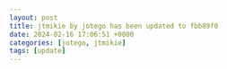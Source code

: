 ```yaml
---
layout: post
title: jtmikie by jotego has been updated to fbb89f0
date: 2024-02-16 17:06:51 +0000
categories: [jotego, jtmikie]
tags: [update]
---
```


